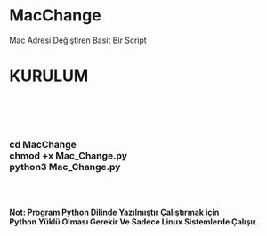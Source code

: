 # MacChange
Mac Adresi Değiştiren Basit Bir Script
<h1> KURULUM<h1> <br/>
<h3> cd  MacChange <br/>
chmod +x  Mac_Change.py <br/>
python3  Mac_Change.py<h3> 

<br/> 
<h4> Not: Program Python Dilinde Yazılmıştır Çalıştırmak için <br/> Python Yüklü Olması Gerekir  Ve Sadece Linux Sistemlerde Çalışır.<h4>
